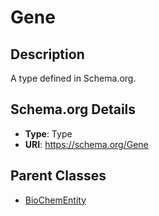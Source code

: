 # Gene

## Description
A type defined in Schema.org.

## Schema.org Details
- **Type**: Type
- **URI**: https://schema.org/Gene

## Parent Classes
- [BioChemEntity](../BioChemEntity.md)


